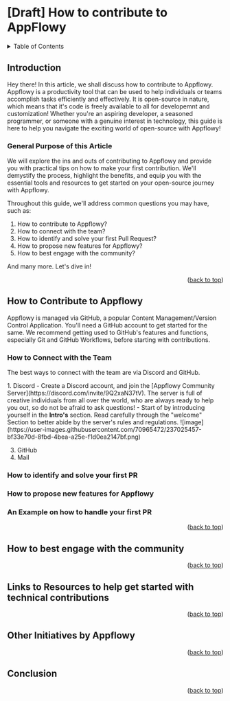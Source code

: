 # \[Draft] How to contribute to AppFlowy


<!-- TABLE OF CONTENTS -->
<details>
  <summary>Table of Contents</summary>
  <ol>
    <li>
      <a href="#introduction">Introduction</a>
      <ul>
        <li><a href="#general-purpose-of-this-article">General Purpose of this Article</a></li>
      </ul>
    </li>
    <li>
      <a href="#how-to-contribute-to-appflowy">How to Contribute to Appflowy</a>
      <ul>
        <li><a href="#how-to-connect-with-the-team">How to Connect with the Team</a></li>
        <li><a href="#how-to-identify-and-solve-your-first-pr">How to identify and solve your first PR</a></li>
        <li><a href="#how-to-propose-new-features-for-appflowy">How to propose new features for Appflowy (via GitHub Issues)</a></li>
        <li><a href="#an-example-on-how-to-handle-your-first-pr">An Example on how to handle your first PR</a></li>
      </ul>
    </li>
    <li><a href="#how-to-best-engage-with-the-community">How to best engage with the community</a></li>
    <li><a href="#links-to-resources-to-help-get-started-with-technical-contributions">Links to Resources to help get started with Technical Contributions</a></li>
    <li><a href="#other-initiatives-by-appflowy">Other Initiatives by Appflowy</a></li>
    <li><a href="#conclusion">Conclusion</a></li>
  </ol>
</details>



<!-- Introduction -->
## Introduction
<p>Hey there! In this article, we shall discuss how to contribute to Appflowy. Appflowy is a productivity tool that can be used to help individuals or teams accomplish tasks efficiently and effectively. It is open-source in nature, which means that it's code is freely available to all for developemnt and customization! Whether you're an aspiring developer, a seasoned programmer, or someone with a genuine interest in technology, this guide is here to help you navigate the exciting world of open-source with Appflowy!</p>

### General Purpose of this Article
<p>We will explore the ins and outs of contributing to Appflowy and provide you with practical tips on how to make your first contribution. We'll demystify the process, highlight the benefits, and equip you with the essential tools and resources to get started on your open-source journey with Appflowy.

Throughout this guide, we'll address common questions you may have, such as:

1. How to contribute to Appflowy?
2. How to connect with the team?
3. How to identify and solve your first Pull Request?
4. How to propose new features for Appflowy?
5. How to best engage with the community?
  
And many more. Let's dive in!</p>
<p align="right">(<a href="#introduction">back to top</a>)</p>


<!-- How to Contribute -->
## How to Contribute to Appflowy
<p>Appflowy is managed via GitHub, a popular Content Management/Version Control Application. You'll need a GitHub account to get started for the same. We recommend getting used to GitHub's features and functions, especially Git and GitHub Workflows, before starting with contributions.</p>

### How to Connect with the Team
<p>The best ways to connect with the team are via Discord and GitHub. </p> 
1. Discord 
  - Create a Discord account, and join the [Appflowy Community Server](https://discord.com/invite/9Q2xaN37tV). The server is full of creative individuals from all over the world, who are always ready to help you out, so do not be afraid to ask questions!
  - Start of by introducing yourself in the <b>Intro's</b> section. Read carefully through the "welcome" Section to better abide by the server's rules and regulations.
![image](https://user-images.githubusercontent.com/70965472/237025457-bf33e70d-8fbd-4bea-a25e-f1d0ea2147bf.png)

3. GitHub
4. Mail


### How to identify and solve your first PR

### How to propose new features for Appflowy

### An Example on how to handle your first PR

<p align="right">(<a href="#introduction">back to top</a>)</p>



<!-- How to best engage with the community -->
## How to best engage with the community

<p align="right">(<a href="#introduction">back to top</a>)</p>

<!-- Links to Resources to help get started with technical contributions -->
## Links to Resources to help get started with technical contributions

<p align="right">(<a href="#introduction">back to top</a>)</p>

<!-- Other Initiatives by Appflowy -->
## Other Initiatives by Appflowy

<p align="right">(<a href="#introduction">back to top</a>)</p>

<!-- Conclusion -->
## Conclusion

<p align="right">(<a href="#introduction">back to top</a>)</p>




<!-- MARKDOWN LINKS & IMAGES -->
<!-- https://www.markdownguide.org/basic-syntax/#reference-style-links -->

